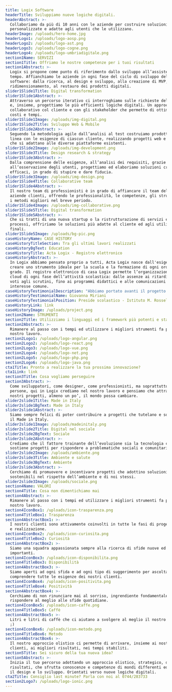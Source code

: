 ```yaml
---
title: Logix Software
headerTitle: Sviluppiamo nuove logiche digitali.
headerAbstract: >-
  Collaboriamo da più di 10 anni con le aziende per costruire soluzioni digitali
  personalizzate e adatte agli utenti che le utilizzano.
headerImage: /uploads/hero-home.jpg
headerLogo1: /uploads/logo-aosp.png
headerLogo2: /uploads/logo-ast.png
headerLogo3: /uploads/logo-cogne.png
headerLogo4: /uploads/logo-umbriadigitale.png
section1Name: SERVIZI
section1Title: Offriamo le nostre competenze per i tuoi risultati
section1Abstract: >-
  Logix si propone come punto di riferimento dallo sviluppo all’assistenza nel
  tempo. Affianchiamo le aziende in ogni fase del ciclo di sviluppo del
  software: dalla ricerca, al design e sviluppo, alla creazione di MVP, al
  ridimensionamento, al restauro dei prodotti digitali.
slider1Slide1Title: Digital transformation
slider1Slide1Abstract: >-
  Attraverso un percorso iterativo ci interroghiamo sulle richieste del mercato
  e, insieme, progettiamo le più efficienti logiche digitali. Un approccio
  collaborativo col cliente e con gli stakeholder che permette di ottimizzare
  costi e tempi.
slider1Slide1Image: /uploads/img-digital.png
slider1Slide2Title: Sviluppo Web & Mobile
slider1Slide2Abstract: >-
  Seguendo la metodologia agile dall’analisi al test costruiamo prodotti in
  linea con le esigenze di ciascun cliente, realizzando progetti web e mobile
  che si adattano alle diverse piattaforme esistenti.
slider1Slide2Image: /uploads/img-development.png
slider1Slide3Title: Design research & strategy
slider1Slide3Abstract: >-
  Dalla comprensione delle esigenze, all’analisi dei requisiti, grazie
  all’osservazione degli utenti, progettiamo ed elaboriamo soluzioni creative ed
  efficaci, in grado di stupire e dare fiducia.
slider1Slide3Image: /uploads/img-design.png
slider1Slide4Title: Collaborative team
slider1Slide4Abstract: >-
  Il nostro team di professionisti è in grado di affiancare il team delle
  aziende clienti, offrendo le professionalità, le competenze, gli strumenti ed
  i metodi migliori nel breve periodo.
slider1Slide4Image: /uploads/img-collaborative.png
slider1Slide5Title: Digital transformation
slider1Slide5Abstract: >-
  Che si tratti di una nuova startup o la ristrutturazione di servizi e
  processi, offririamo le soluzioni più adatte al cliente ed agli utilizzatori
  finali.
slider1Slide5Image: /uploads/bg-pic.png
caseHistoryName: CASE HISTORY
caseHistoryTitleSection: Tra gli ultimi lavori realizzati
caseHistoryBgText: Education
caseHistoryTitle: Acta Logix - Registro elettronico
caseHistoryAbstract: >-
  In Logix abbiamo pensato proprio a tutti, Acta Logix nasce dall'esigenza di
  creare uno strumento ideale per la scuola e la formazione di ogni ordine e
  grado. Il registro elettronico di casa Logix permette l’organizzazione in
  cloud di ogni fase dell’attività scolastica: dalle assenze ai ritardi, dai
  voti agli scrutini, fino ai programmi didattici e alle comunicazioni di
  interesse comune.
caseHistoryTestimonialDescription: "Abbiamo portato avanti il progetto! \U0001F44D\U0001F44D Una collaborazione che dura da anni."
caseHistoryTestimonialName: Giovanna Miriani
caseHistoryTestimonialPosition: Preside scolastico - Istituto M. Rosselli
caseHistoryLink: link
caseHistoryImage: /uploads/project.png
section2Name: STRUMENTI
section2Title: Utilizziamo i linguaggi ed i framework più potenti e stabili
section2Abstract: >-
  Rimanere al passo con i tempi ed utilizzare i migliori strumenti fa parte del
  nostro lavoro.
section2Logo1: /uploads/logo-angular.png
section2Logo2: /uploads/logo-react.png
section2Logo3: /uploads/logo-vue.png
section2Logo4: /uploads/logo-net.png
section2Logo5: /uploads/logo-php.png
section2Logo6: /uploads/logo-java.png
cta1Title: Pronto a realizzare la tua prossima innovazione?
cta1Link: link
section3Title: Cosa vogliamo perseguire
section3Abstract: >-
  Come sviluppatori, come designer, come professionisti, ma soprattutto come
  persone, qui in Logix crediamo nel nostro lavoro e pensiamo che attravreso i
  nostri progetti, almeno un po’, il mondo possa cambiare.
slider2slide1Title: Made in Italy
slider2slide1BgText: Made in Italy
slider2slide1Abstract: >-
  Siamo sempre felici di poter contribuire a progetti che tutelano e sostengono
  il Made in Italy.
slider2slide1Image: /uploads/madeinitaly.png
slider2slide2Title: Digital nel sociale
slider2slide2BgText: Sociale
slider2slide2Abstract: >-
  Crediamo che il fattore trainante dell’evoluzione sia la tecnologia che
  sostiene progetti per rispondere a problematiche sociali e comunitarie.
slider2slide2Image: /uploads/ambiente.png
slider2slide3Title: Ambiente e salute
slider2slide3BgText: Ambiente
slider2slide3Abstract: >-
  Cerchiamo di promuovere e incentivare progetti che adottino soluzioni
  sostenibili nel rispetto dell’ambiente e di noi stessi.
slider2slide3Image: /uploads/sociale.png
section4Name: VALORI
section4Title: Cosa non dimentichiamo mai
section4Abstract: >-
  Rimanere al passo con i tempi ed utilizzare i migliori strumenti fa parte del
  nostro lavoro.
section4IconBox1: /uploads/icon-trasparenza.png
section4TitleBox1: Trasparenza
section4AbstractBox1: >-
  I nostri clienti sono attivamente coinvolti in tutte le fasi di progettazione
  e realizzazione.
section4IconBox2: /uploads/icon-curiosita.png
section4TitleBox2: Curiosità
section4AbstractBox2: >-
  Siamo una squadra appassionata sempre alla ricerca di sfide nuove ed
  importanti.
section4IconBox3: /uploads/icon-disponibilita.png
section4TitleBox3: Disponibilità
section4AbstractBox3: >-
  Siamo aperti ad ogni sfida e ad ogni tipo di suggerimento per ascoltare e
  comprendere tutte le esigenze dei nostri clienti.
section4IconBox4: /uploads/icon-positivita.png
section4TitleBox4: Positività
section4AbstractBox4: >-
  Cerchiamo di non rinunciare mai al sorriso, ingrendiente fondamentale per
  rispondere al meglio alle sfide quotidiane.
section4IconBox5: /uploads/icon-caffe.png
section4TitleBox5: Caffè
section4AbstractBox5: >-
  Litri e litri di caffè che ci aiutano a svolgere al meglio il nostro lavoro!
  ;)
section4IconBox6: /uploads/icon-metodo.png
section4TitleBox6: Metodo
section4AbstractBox6: >-
  Il nostro approccio olistico ci permette di arrivare, insieme ai nostri
  clienti, ai migliori risultati, nei tempi stabiliti.
section5Title: Sei sicuro della tua nuova idea?
section5Abstract: >-
  Inizia il tuo percorso adottando un approccio olistico, strategico, diretto ai
  risultati, che sfrutta conoscenze e competenze di mondi differenti ed affini:
  il design e lo sviluppo. Orientati verso nuove logiche digitali.
cta2Title: Consiglio last minute? Parla con noi al 0744/283733
section2Logo7: /uploads/logo-ionic.png
---
```

